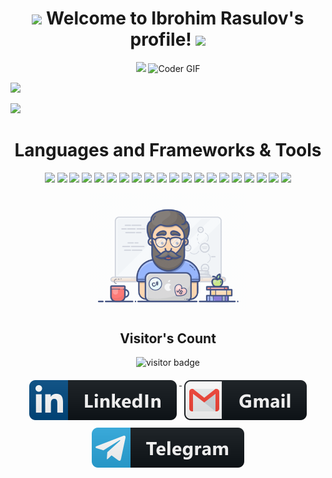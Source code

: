 <abc>
    <h1 align="center">
	<img src="https://media.giphy.com/media/26Fxy3Iz1ari8oytO/giphy.gif" width="70">
      Welcome to Ibrohim Rasulov's profile!
      	<img src="https://media.giphy.com/media/mGcNjsfWAjY5AEZNw6/giphy.gif" width="70">
    </h1>
    <p  align="center">
      <img src="https://readme-typing-svg.herokuapp.com/?lines=I'm%20Full%20Stack%20Web%20Developer;Self-taught%20UI%2FUX%20Designer;Always%20learning%20new%20things&font=Fira%20Code&center=true&width=540&height=50&color=6948fb&vCenter=true&size=25">
      <img src="https://media.giphy.com/media/SWoSkN6DxTszqIKEqv/giphy.gif" alt="Coder GIF" width="500">
    </p>
</abc>

![](https://github-readme-stats.vercel.app/api?username=IbrohimRasulov&hide_border=true&hide_title=true&show_icons=true&include_all_commits=true&count_private=true&line_height=21&text_color=000&icon_color=000&bg_color=0,ea6161,ffc64d,fffc4d,52fa5a&theme=graywhite)

![](http://github-readme-streak-stats.herokuapp.com?user=IbrohimRasulov&theme=soft-green&date_format=M%20j%5B%2C%20Y%5D)

<!-- For more icons please follow https://github.com/MikeCodesDotNET/ColoredBadges -->

<h1 align="center">Languages and Frameworks & Tools</h1>
<p align="center">
<img src="https://img.shields.io/badge/HTML5-E34F26.svg?style=for-the-badge&logo=HTML5&logoColor=white">
<img src="https://img.shields.io/badge/CSS3-1572B6.svg?style=for-the-badge&logo=CSS3&logoColor=white">
<img src="https://img.shields.io/badge/Bootstrap-7952B3.svg?style=for-the-badge&logo=Bootstrap&logoColor=white">
<img src="https://img.shields.io/badge/MaterialUI-0081CB.svg?style=for-the-badge&logo=Material-UI&logoColor=white">
<img src="https://img.shields.io/badge/Sass-CC6699.svg?style=for-the-badge&logo=Sass&logoColor=white">
<img src="https://img.shields.io/badge/Tailwind CSS-38B2AC.svg?style=for-the-badge&logo=Tailwind-CSS&logoColor=white">
<img src="https://img.shields.io/badge/JavaScript-F7DF1E.svg?style=for-the-badge&logo=JavaScript&logoColor=black">
<img src="https://img.shields.io/badge/Webpack-8DD6F9.svg?style=for-the-badge&logo=Webpack&logoColor=black">
<img src="https://img.shields.io/badge/Jest-C21325.svg?style=for-the-badge&logo=Jest&logoColor=white">
<img src="https://img.shields.io/badge/JSON-000000.svg?style=for-the-badge&logo=JSON&logoColor=white">
<img src="https://img.shields.io/badge/Babel-F9DC3E.svg?style=for-the-badge&logo=Babel&logoColor=black">
<img src="https://img.shields.io/badge/React-61DAFB.svg?style=for-the-badge&logo=React&logoColor=black">
<img src="https://img.shields.io/badge/Redux-764ABC.svg?style=for-the-badge&logo=Redux&logoColor=white">
<img src="https://img.shields.io/badge/Git-F05032.svg?style=for-the-badge&logo=Git&logoColor=white">
<img src="https://img.shields.io/badge/GitHub Actions-2088FF.svg?style=for-the-badge&logo=GitHub-Actions&logoColor=white">
<img src="https://img.shields.io/badge/Adobe Photoshop-31A8FF.svg?style=for-the-badge&logo=Adobe-Photoshop&logoColor=white">
<img src="https://img.shields.io/badge/Figma-F24E1E.svg?style=for-the-badge&logo=Figma&logoColor=white">
<img src="https://img.shields.io/badge/Ruby-CC342D.svg?style=for-the-badge&logo=Ruby&logoColor=white">
<img src="https://img.shields.io/badge/Ruby on Rails-CC0000.svg?style=for-the-badge&logo=Ruby-on-Rails&logoColor=white">
<img src="https://img.shields.io/badge/Node.js-339933.svg?style=for-the-badge&logo=node-dot-js&logoColor=white">
</p>

<!-- For more icons please follow https://github.com/MikeCodesDotNET/ColoredBadges -->

<p  align="center">
      <img src="https://raw.githubusercontent.com/Elanza-48/Elanza-48/41a4790484e268102dfdab2b7c59d440d3ffafab/resources/img/geek.gif" alt="Coder GIF" width="250">
    </p>

<h2 align="center">Visitor's Count</h2>
<p align="center"><img src="https://profile-counter.glitch.me/IbrohimRasulov/count.svg" alt="visitor badge"/></p>

<p align="center">
  <a  href="https://www.linkedin.com/in/ibrohim-rasulov-a88352209/" target="_blank">
  <img  src="svg/social/linkedin.svg"  alt="linkedin"  style="vertical-align:top; margin:6px 4px">
  </a>

  <a  href="mailto:ibrohim05062000@gmail.com" target="_blank" rel="noopener noreferrer">
  <img  src="svg/social/gmail.svg"  alt="gmail"  style="vertical-align:top; margin:6px 4px">
  </a>

  <a  href="#">
  <img  src="svg/social/telegram.svg"  alt="telegram"  style="vertical-align:top; margin:6px 4px">
  </a>
</p>
